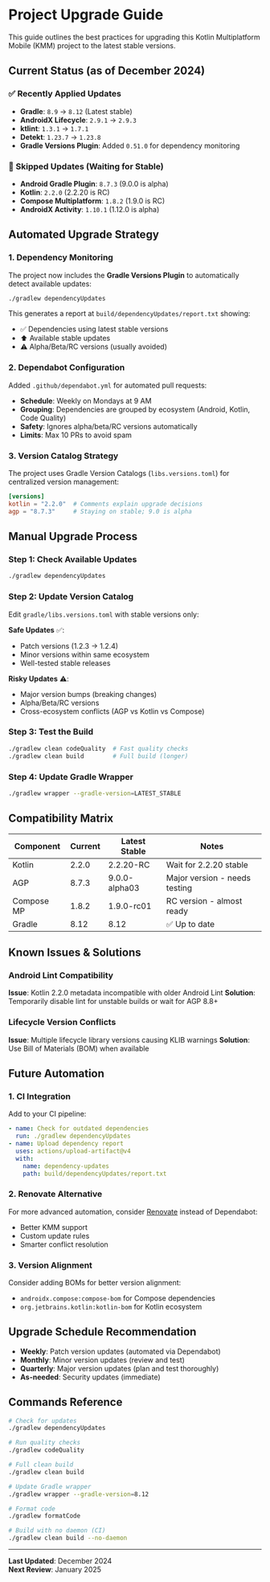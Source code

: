 # Project Upgrade Guide

This guide outlines the best practices for upgrading this Kotlin Multiplatform Mobile (KMM) project to the latest stable versions.

## Current Status (as of December 2024)

### ✅ Recently Applied Updates
- **Gradle**: `8.9` → `8.12` (Latest stable)
- **AndroidX Lifecycle**: `2.9.1` → `2.9.3` 
- **ktlint**: `1.3.1` → `1.7.1`
- **Detekt**: `1.23.7` → `1.23.8`
- **Gradle Versions Plugin**: Added `0.51.0` for dependency monitoring

### 🚧 Skipped Updates (Waiting for Stable)
- **Android Gradle Plugin**: `8.7.3` (9.0.0 is alpha)
- **Kotlin**: `2.2.0` (2.2.20 is RC)
- **Compose Multiplatform**: `1.8.2` (1.9.0 is RC)
- **AndroidX Activity**: `1.10.1` (1.12.0 is alpha)

## Automated Upgrade Strategy

### 1. Dependency Monitoring
The project now includes the **Gradle Versions Plugin** to automatically detect available updates:

```bash
./gradlew dependencyUpdates
```

This generates a report at `build/dependencyUpdates/report.txt` showing:
- ✅ Dependencies using latest stable versions
- ⬆️ Available stable updates
- ⚠️ Alpha/Beta/RC versions (usually avoided)

### 2. Dependabot Configuration
Added `.github/dependabot.yml` for automated pull requests:

- **Schedule**: Weekly on Mondays at 9 AM
- **Grouping**: Dependencies are grouped by ecosystem (Android, Kotlin, Code Quality)
- **Safety**: Ignores alpha/beta/RC versions automatically
- **Limits**: Max 10 PRs to avoid spam

### 3. Version Catalog Strategy
The project uses Gradle Version Catalogs (`libs.versions.toml`) for centralized version management:

```toml
[versions]
kotlin = "2.2.0"  # Comments explain upgrade decisions
agp = "8.7.3"     # Staying on stable; 9.0 is alpha
```

## Manual Upgrade Process

### Step 1: Check Available Updates
```bash
./gradlew dependencyUpdates
```

### Step 2: Update Version Catalog
Edit `gradle/libs.versions.toml` with stable versions only:

**Safe Updates** ✅:
- Patch versions (1.2.3 → 1.2.4)
- Minor versions within same ecosystem
- Well-tested stable releases

**Risky Updates** ⚠️:
- Major version bumps (breaking changes)
- Alpha/Beta/RC versions
- Cross-ecosystem conflicts (AGP vs Kotlin vs Compose)

### Step 3: Test the Build
```bash
./gradlew clean codeQuality  # Fast quality checks
./gradlew clean build        # Full build (longer)
```

### Step 4: Update Gradle Wrapper
```bash
./gradlew wrapper --gradle-version=LATEST_STABLE
```

## Compatibility Matrix

| Component | Current | Latest Stable | Notes |
|-----------|---------|---------------|--------|
| Kotlin | 2.2.0 | 2.2.20-RC | Wait for 2.2.20 stable |
| AGP | 8.7.3 | 9.0.0-alpha03 | Major version - needs testing |
| Compose MP | 1.8.2 | 1.9.0-rc01 | RC version - almost ready |
| Gradle | 8.12 | 8.12 | ✅ Up to date |

## Known Issues & Solutions

### Android Lint Compatibility
**Issue**: Kotlin 2.2.0 metadata incompatible with older Android Lint
**Solution**: Temporarily disable lint for unstable builds or wait for AGP 8.8+

### Lifecycle Version Conflicts
**Issue**: Multiple lifecycle library versions causing KLIB warnings
**Solution**: Use Bill of Materials (BOM) when available

## Future Automation

### 1. CI Integration
Add to your CI pipeline:
```yaml
- name: Check for outdated dependencies
  run: ./gradlew dependencyUpdates
- name: Upload dependency report
  uses: actions/upload-artifact@v4
  with:
    name: dependency-updates
    path: build/dependencyUpdates/report.txt
```

### 2. Renovate Alternative
For more advanced automation, consider [Renovate](https://renovatebot.com/) instead of Dependabot:
- Better KMM support
- Custom update rules
- Smarter conflict resolution

### 3. Version Alignment
Consider adding BOMs for better version alignment:
- `androidx.compose:compose-bom` for Compose dependencies
- `org.jetbrains.kotlin:kotlin-bom` for Kotlin ecosystem

## Upgrade Schedule Recommendation

- **Weekly**: Patch version updates (automated via Dependabot)
- **Monthly**: Minor version updates (review and test)
- **Quarterly**: Major version updates (plan and test thoroughly)
- **As-needed**: Security updates (immediate)

## Commands Reference

```bash
# Check for updates
./gradlew dependencyUpdates

# Run quality checks
./gradlew codeQuality

# Full clean build
./gradlew clean build

# Update Gradle wrapper
./gradlew wrapper --gradle-version=8.12

# Format code
./gradlew formatCode

# Build with no daemon (CI)
./gradlew clean build --no-daemon
```

---

**Last Updated**: December 2024  
**Next Review**: January 2025
